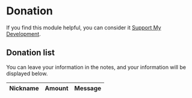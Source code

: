 # Donation

If you find this module helpful, you can consider it [Support My Development](https://pay.jerryz.com.cn/).

## Donation list

You can leave your information in the notes, and your information will be displayed below.

| Nickname | Amount | Message |
| --- | --- | --- |